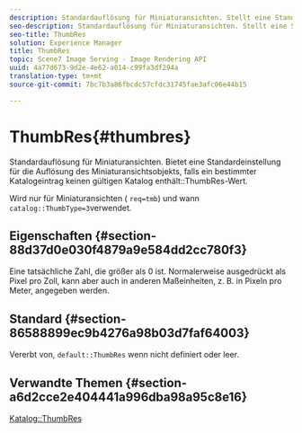 ```yaml
---
description: Standardauflösung für Miniaturansichten. Stellt eine Standardeinstellung für die Auflösung des Miniaturansichtsobjekts bereit, falls ein bestimmter Katalogeintrag keinen gültigen Wert für "ThumbRes"enthält.
seo-description: Standardauflösung für Miniaturansichten. Stellt eine Standardeinstellung für die Auflösung des Miniaturansichtsobjekts bereit, falls ein bestimmter Katalogeintrag keinen gültigen Wert für "ThumbRes"enthält.
seo-title: ThumbRes
solution: Experience Manager
title: ThumbRes
topic: Scene7 Image Serving - Image Rendering API
uuid: 4a77d673-9d2e-4e62-a014-c99fa3df294a
translation-type: tm+mt
source-git-commit: 7bc7b3a86fbcdc57cfdc31745fae3afc06e44b15

---
```



# ThumbRes{#thumbres}

Standardauflösung für Miniaturansichten. Bietet eine Standardeinstellung für die Auflösung des Miniaturansichtsobjekts, falls ein bestimmter Katalogeintrag keinen gültigen Katalog enthält::ThumbRes-Wert.

Wird nur für Miniaturansichten ( `req=tmb`) und wann `catalog::ThumbType=3`verwendet.

## Eigenschaften {#section-88d37d0e030f4879a9e584dd2cc780f3}

Eine tatsächliche Zahl, die größer als 0 ist. Normalerweise ausgedrückt als Pixel pro Zoll, kann aber auch in anderen Maßeinheiten, z. B. in Pixeln pro Meter, angegeben werden.

## Standard {#section-86588899ec9b4276a98b03d7faf64003}

Vererbt von, `default::ThumbRes` wenn nicht definiert oder leer.

## Verwandte Themen {#section-a6d2cce2e404441a996dba98a95c8e16}

[Katalog::ThumbRes](../../../../../is-api/image-catalog/image-serving-api-ref/c-image-catalog-reference/c-image-svg-data-reference/c-image-data-reference/r-thumbres-cat.md#reference-eedb9991397347c3bed5bd0a785c4c69)
